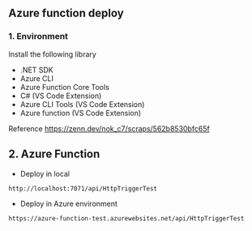 ## Azure function deploy

### 1. Environment
Install the following library
- .NET SDK
- Azure CLI
- Azure Function Core Tools
- C# (VS Code Extension)
- Azure CLI Tools (VS Code Extension)
- Azure function (VS Code Extension)

Reference
https://zenn.dev/nok_c7/scraps/562b8530bfc65f

## 2. Azure Function
- Deploy in local
```
http://localhost:7071/api/HttpTriggerTest
```

- Deploy in Azure environment
```
https://azure-function-test.azurewebsites.net/api/HttpTriggerTest
```